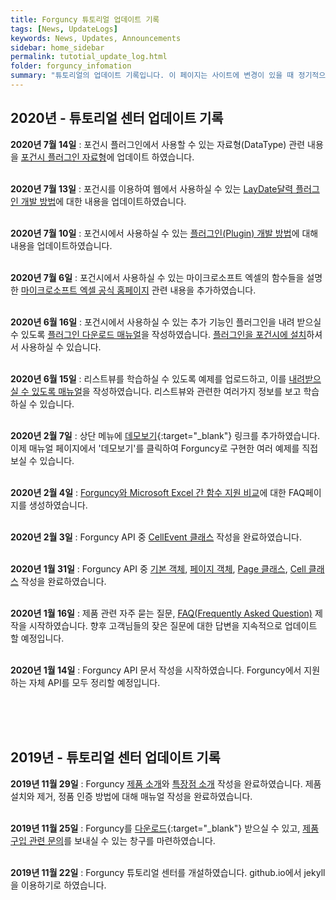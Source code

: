 ```yaml
---
title: Forguncy 튜토리얼 업데이트 기록
tags: [News, UpdateLogs]
keywords: News, Updates, Announcements
sidebar: home_sidebar
permalink: tutotial_update_log.html
folder: forguncy_infomation
summary: "튜토리얼의 업데이트 기록입니다. 이 페이지는 사이트에 변경이 있을 때 정기적으로 업데이트 됩니다. 튜토리얼의 어떤 부분이 바뀌었는지 확인하세요."
---
```


<h2>2020년 - 튜토리얼 센터 업데이트 기록</h2>

**2020년 7월 14일** : 포건시 플러그인에서 사용할 수 있는 자료형(DataType) 관련 내용을 [포건시 플러그인 자료형]({{site.url}}/forguncy5_plugins_dev_datatype.html)에 업데이트 하였습니다.<br /><br />

**2020년 7월 13일** : 포건시를 이용하여 웹에서 사용하실 수 있는 [LayDate달력 플러그인 개발 방법]({{site.url}}/forguncy5_plugins_dev_laydate.html)에 대한 내용을 업데이트하였습니다.<br /><br />

**2020년 7월 10일** : 포건시에서 사용하실 수 있는 [플러그인(Plugin) 개발 방법]({{site.url}}/forguncy5_plugins_development.html)에 대해 내용을 업데이트하였습니다.<br /><br />

**2020년 7월 6일** : 포건시에서 사용하실 수 있는 마이크로소프트 엑셀의 함수들을 설명한 [마이크로소프트 엑셀 공식 홈페이지]({{site.url}}/forguncy5_faq_excel_comparison.html) 관련 내용을 추가하였습니다.<br /><br />

**2020년 6월 16일** : 포건시에서 사용하실 수 있는 추가 기능인 플러그인을 내려 받으실 수 있도록 [플러그인 다운로드 매뉴얼]({{site.url}}/forguncy5_plugins_download.html)을 작성하였습니다. [플러그인을 포건시에 설치]({{site.url}}/forguncy5_plugins_installation.html)하셔서 사용하실 수 있습니다.<br /><br />

**2020년 6월 15일** : 리스트뷰를 학습하실 수 있도록 예제를 업로드하고, 이를 [내려받으실 수 있도록 매뉴얼]({{site.url}}/forguncy5_listview_download_trainingmaterial.html)을 작성하였습니다. 리스트뷰와 관련한 여러가지 정보를 보고 학습하실 수 있습니다.<br /><br />

**2020년 2월 7일** : 상단 메뉴에 [데모보기](https://forguncy.co.kr/demo/){:target="_blank"} 링크를 추가하였습니다. 이제 매뉴얼 페이지에서 '데모보기'를 클릭하여 Forguncy로 구현한 여러 예제를 직접 보실 수 있습니다.<br /><br />

**2020년 2월 4일** : [Forguncy와 Microsoft Excel 간 함수 지원 비교]({{site.url}}/forguncy5_faq_excel_comparison.html)에 대한 FAQ페이지를 생성하였습니다.<br /><br />

**2020년 2월 3일** : Forguncy API 중 [CellEvent 클래스]({{site.url}}/fgc5jsapi_cellevent-class-list.html) 작성을 완료하였습니다.<br /><br />

**2020년 1월 31일** : Forguncy API 중 [기본 객체]({{site.url}}/fgc5jsapi_namespace.html), [페이지 객체]({{site.url}}/fgc5jsapi_page-variable.html), [Page 클래스]({{site.url}}/fgc5jsapi_page-class-list.html), [Cell 클래스]({{site.url}}/fgc5jsapi_cell-class-list.html) 작성을 완료하였습니다.<br /><br />

**2020년 1월 16일** : 제품 관련 자주 묻는 질문, [FAQ(Frequently Asked Question)]({{site.url}}/forguncy5_faq_general.html) 제작을 시작하였습니다. 향후 고객님들의 잦은 질문에 대한 답변을 지속적으로 업데이트 할 예정입니다.<br /><br />

**2020년 1월 14일** : Forguncy API 문서 작성을 시작하였습니다. Forguncy에서 지원하는 자체 API를 모두 정리할 예정입니다.<br /><br />

<br /><br />

<h2>2019년 - 튜토리얼 센터 업데이트 기록</h2>

**2019년 11월 29일** : Forguncy [제품 소개]({{site.url}}/product_introduction.html)와 [특장점 소개]({{site.url}}/forguncy_characteristic.html) 작성을 완료하였습니다. 제품 설치와 제거, 정품 인증 방법에 대해 매뉴얼 작성을 완료하였습니다.<br /><br />

**2019년 11월 25일** : Forguncy를 [다운로드](https://www.grapecity.co.kr/download/forguncy){:target="_blank"} 받으실 수 있고, [제품 구입 관련 문의](mailto:sales-kor@grapecity.com)를 보내실 수 있는 창구를 마련하였습니다.<br /><br />

**2019년 11월 22일** : Forguncy 튜토리얼 센터를 개설하였습니다. github.io에서 jekyll을 이용하기로 하였습니다.<br /><br />
